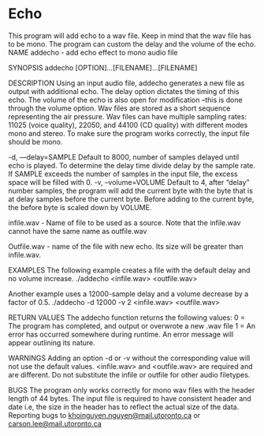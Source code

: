 # Echo
This program will add echo to a wav file. Keep in mind that the wav file has to be mono.
The program can custom the delay and the volume of the echo.
NAME
   	addecho -  add echo effect to mono audio file

SYNOPSIS
   	addecho [OPTION]...[FILENAME]...[FILENAME]

DESCRIPTION
Using an input audio file, addecho generates a new file as output with additional echo. The delay option dictates the timing of this echo. The volume of the echo is also open for modification –this is done through the volume option. Wav files are stored as a short sequence representing the air pressure. Wav files can have multiple sampling rates: 11025 (voice quality), 22050, and 44100 (CD quality) with different modes mono and stereo. To make sure the program works correctly, the input file should be mono.

-d,  —delay=SAMPLE
	Default to 8000, number of samples delayed until echo is played. To determine the delay time divide delay by the sample rate. If SAMPLE exceeds the number of samples in the input file, the excess space will be filled with 0.
-v, –volume=VOLUME
 Default to 4, after “delay” number samples, the program will add the current byte with the byte that is at delay samples before the current byte. Before adding to the current byte, the before byte is scaled down by VOLUME. 

infile.wav - Name of file to be used as a source. Note that the infile.wav cannot have the same name as outfile.wav

Outfile.wav - name of the file with new echo. Its size will be greater than infile.wav.

EXAMPLES
The following example creates a file with the default delay and no volume increase.
./addecho <infile.wav> <outfile.wav>

Another example uses a 12000-sample delay and a volume decrease by a factor of 0.5. 
./addecho -d 12000 -v 2 <infile.wav> <outfile.wav>

RETURN VALUES
The addecho function returns the following values:
0 =  The program has completed, and output or overwrote a new .wav file
1 = An error has occurred somewhere during runtime. An error message will appear outlining its nature.

 

WARNINGS
Adding an option -d or -v without the corresponding value will not use the default values.
<infile.wav> and <outfile.wav> are required and are different.
Do not substitute the infile or outfile for other audio filetypes.

BUGS
The program only works correctly for mono wav files with the header length of 44 bytes. The input file is required to have consistent header and date i.e, the size in the header has to reflect the actual size of the data. Reporting bugs to <khoinguyen.nguyen@mail.utoronto.ca> or <carson.lee@mail.utoronto.ca>
